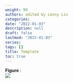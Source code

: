 ```yaml
---
weight: 99
authors: edited by Lenny Lin
categories: 
date: "2022-01-03"
description: null
draft: false
lastmod: "2022-01-03"
series: 
tags: []
title: Template
toc: true
---
```


<figcaption><b>Figure </b>: </figcaption>
<img src = "/docs/images/"/>



<!--more-->

